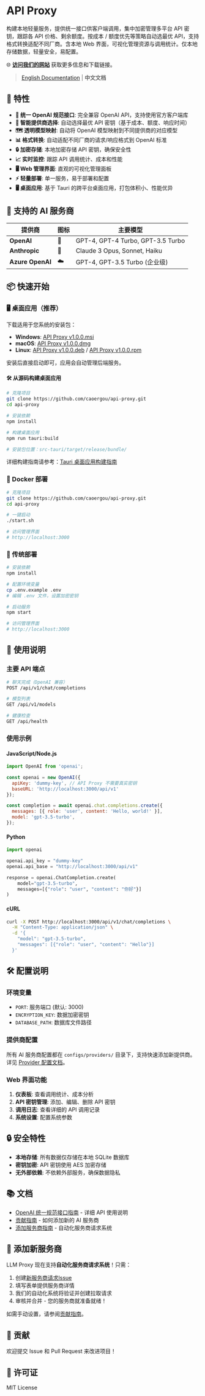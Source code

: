 # API Proxy

构建本地轻量服务，提供统一接口供客户端调用，集中加密管理多平台 API 密钥，跟踪各 API 价格、剩余额度。按成本 / 额度优先等策略自动选最优 API，支持格式转换适配不同厂商。含本地 Web 界面，可视化管理资源与调用统计。仅本地存储数据，轻量安全，易配置。

🌐 **[访问我们的网站](https://caoergou.github.io/LLMProxy/)** 获取更多信息和下载链接。

> [English Documentation](README.md) | **中文文档**

## 🚀 特性

- **🎯 统一 OpenAI 规范接口**: 完全兼容 OpenAI API，支持使用官方客户端库
- **🔄 智能提供商选择**: 自动选择最优 API 密钥（基于成本、额度、响应时间）
- **🗺️ 透明模型映射**: 自动将 OpenAI 模型映射到不同提供商的对应模型
- **📊 格式转换**: 自动适配不同厂商的请求/响应格式到 OpenAI 标准
- **🔒 加密存储**: 本地加密存储 API 密钥，确保安全性
- **📈 实时监控**: 跟踪 API 调用统计、成本和性能
- **🖥️ Web 管理界面**: 直观的可视化管理面板
- **⚡ 轻量部署**: 单一服务，易于部署和配置
- **🖥️ 桌面应用**: 基于 Tauri 的跨平台桌面应用，打包体积小、性能优异

## 🎯 支持的 AI 服务商

| 提供商 | 图标 | 主要模型 |
|--------|------|----------|
| **OpenAI** | 🤖 | GPT-4, GPT-4 Turbo, GPT-3.5 Turbo |
| **Anthropic** | 🧠 | Claude 3 Opus, Sonnet, Haiku |
| **Azure OpenAI** | ☁️ | GPT-4, GPT-3.5 Turbo (企业级) |

## 📦 快速开始

### 🖥️ 桌面应用（推荐）

下载适用于您系统的安装包：

- **Windows**: [API Proxy v1.0.0.msi](https://github.com/caoergou/api-proxy/releases/latest)
- **macOS**: [API Proxy v1.0.0.dmg](https://github.com/caoergou/api-proxy/releases/latest)
- **Linux**: [API Proxy v1.0.0.deb](https://github.com/caoergou/api-proxy/releases/latest) / [API Proxy v1.0.0.rpm](https://github.com/caoergou/api-proxy/releases/latest)

安装后直接启动即可，应用会自动管理后端服务。

#### 🛠 从源码构建桌面应用

```bash
# 克隆项目
git clone https://github.com/caoergou/api-proxy.git
cd api-proxy

# 安装依赖
npm install

# 构建桌面应用
npm run tauri:build

# 安装包位置：src-tauri/target/release/bundle/
```

详细构建指南请参考：[Tauri 桌面应用构建指南](docs/TAURI_BUILD_GUIDE.md)

### 🐳 Docker 部署

```bash
# 克隆项目
git clone https://github.com/caoergou/api-proxy.git
cd api-proxy

# 一键启动
./start.sh

# 访问管理界面
# http://localhost:3000
```

### 🔧 传统部署

```bash
# 安装依赖
npm install

# 配置环境变量
cp .env.example .env
# 编辑 .env 文件，设置加密密钥

# 启动服务
npm start

# 访问管理界面
# http://localhost:3000
```

## 🔧 使用说明

### 主要 API 端点

```bash
# 聊天完成（OpenAI 兼容）
POST /api/v1/chat/completions

# 模型列表
GET /api/v1/models

# 健康检查
GET /api/health
```

### 使用示例

#### JavaScript/Node.js
```javascript
import OpenAI from 'openai';

const openai = new OpenAI({
  apiKey: 'dummy-key', // API Proxy 不需要真实密钥
  baseURL: 'http://localhost:3000/api/v1'
});

const completion = await openai.chat.completions.create({
  messages: [{ role: 'user', content: 'Hello, world!' }],
  model: 'gpt-3.5-turbo',
});
```

#### Python
```python
import openai

openai.api_key = "dummy-key"
openai.api_base = "http://localhost:3000/api/v1"

response = openai.ChatCompletion.create(
    model="gpt-3.5-turbo",
    messages=[{"role": "user", "content": "你好"}]
)
```

#### cURL
```bash
curl -X POST http://localhost:3000/api/v1/chat/completions \
  -H "Content-Type: application/json" \
  -d '{
    "model": "gpt-3.5-turbo",
    "messages": [{"role": "user", "content": "Hello"}]
  }'
```

## 🛠️ 配置说明

### 环境变量

- `PORT`: 服务端口 (默认: 3000)
- `ENCRYPTION_KEY`: 数据加密密钥
- `DATABASE_PATH`: 数据库文件路径

### 提供商配置

所有 AI 服务商配置都在 `configs/providers/` 目录下，支持快速添加新提供商。详见 [Provider 配置文档](configs/README_cn.md)。

### Web 界面功能

1. **仪表板**: 查看调用统计、成本分析
2. **API 密钥管理**: 添加、编辑、删除 API 密钥
3. **调用日志**: 查看详细的 API 调用记录
4. **系统设置**: 配置系统参数

## 🔒 安全特性

- **本地存储**: 所有数据仅存储在本地 SQLite 数据库
- **密钥加密**: API 密钥使用 AES 加密存储
- **无外部依赖**: 不依赖外部服务，确保数据隐私

## 📚 文档

- [OpenAI 统一规范接口指南](docs/UNIFIED_API_cn.md) - 详细 API 使用说明
- [贡献指南](CONTRIBUTING_cn.md) - 如何添加新的 AI 服务商
- [添加服务商指南](docs/ADDING_PROVIDERS_cn.md) - 自动化服务商请求系统

## 🚀 添加新服务商

LLM Proxy 现在支持**自动化服务商请求系统**！只需：

1. 创建[新服务商请求Issue](https://github.com/caoergou/LLMProxy/issues/new/choose)
2. 填写表单提供服务商详情
3. 我们的自动化系统将验证并创建拉取请求
4. 审核并合并 - 您的服务商就准备就绪！

如需手动设置，请参阅[贡献指南](CONTRIBUTING_cn.md)。

## 🤝 贡献

欢迎提交 Issue 和 Pull Request 来改进项目！

## 📄 许可证

MIT License